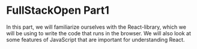 # FullStackOpen Part1

In this part, we will familiarize ourselves with the React-library, which we will be using to write the code that runs in the browser. We will also look at some features of JavaScript that are important for understanding React.
